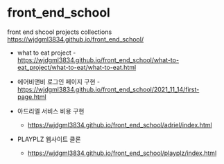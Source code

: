 # front_end_school
front end shcool projects collections
https://wjdgml3834.github.io/front_end_school/

* what to eat project
      - https://wjdgml3834.github.io/front_end_school/what-to-eat_project/what-to-eat/what-to-eat.html 


* 에어비앤비 로그인 페이지 구현
      - https://wjdgml3834.github.io/front_end_school/2021_11_14/first-page.html 



* 아드리엘 서비스 비용 구현
  - https://wjdgml3834.github.io/front_end_school/adriel/index.html


* PLAYPLZ 웹사이트 클론
  - https://wjdgml3834.github.io/front_end_school/playplz/index.html

